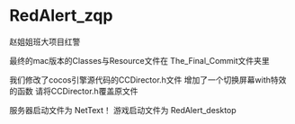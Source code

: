 # RedAlert_zqp
赵姐姐班大项目红警

最终的mac版本的Classes与Resource文件在 The_Final_Commit文件夹里

我们修改了cocos引擎源代码的CCDirector.h文件
增加了一个切换屏幕with特效的函数
请将CCDirector.h覆盖原文件

服务器启动文件为 NetText！
游戏启动文件为 RedAlert_desktop
